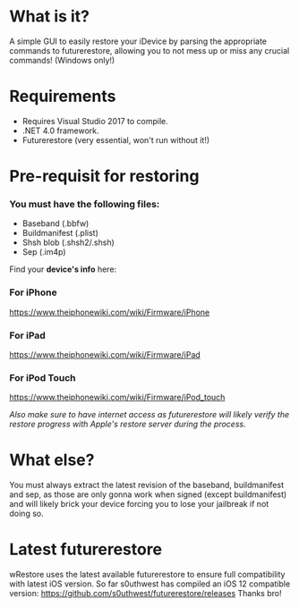 # What is it?
A simple GUI to easily restore your iDevice by parsing the appropriate commands to futurerestore, allowing you to not mess up or miss any crucial commands! (Windows only!)

# Requirements
* Requires Visual Studio 2017 to compile.
* .NET 4.0 framework.
* Futurerestore (very essential, won't run without it!)

# Pre-requisit for restoring
### You must have the following files:
- Baseband (.bbfw)
- Buildmanifest (.plist)
- Shsh blob (.shsh2/.shsh)
- Sep (.im4p)

Find your **device's info** here:
### For iPhone
https://www.theiphonewiki.com/wiki/Firmware/iPhone
### For iPad
https://www.theiphonewiki.com/wiki/Firmware/iPad
### For iPod Touch
https://www.theiphonewiki.com/wiki/Firmware/iPod_touch

*Also make sure to have internet access as futurerestore will likely verify the restore progress with Apple's restore server during the process.*

# What else?
You must always extract the latest revision of the baseband, buildmanifest and sep, as those are only gonna work when signed (except buildmanifest) and will likely brick your device forcing you to lose your jailbreak if not doing so.

# Latest futurerestore
wRestore uses the latest available futurerestore to ensure full compatibility with latest iOS version.
So far s0uthwest has compiled an iOS 12 compatible version:
https://github.com/s0uthwest/futurerestore/releases
Thanks bro!
